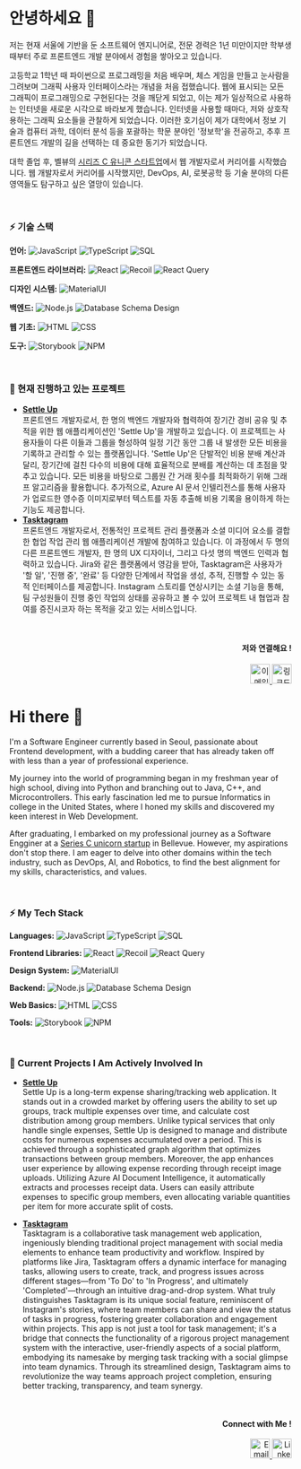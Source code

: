 # 안녕하세요 👋

저는 현재 서울에 기반을 둔 소프트웨어 엔지니어로, 전문 경력은 1년 미만이지만 학부생 때부터 주로 프론트엔드 개발 분야에서 경험을 쌓아오고 있습니다.

고등학교 1학년 때 파이썬으로 프로그래밍을 처음 배우며, 체스 게임을 만들고 눈사람을 그려보며 그래픽 사용자 인터페이스라는 개념을 처음 접했습니다. 웹에 표시되는 모든 그래픽이 프로그래밍으로 구현된다는 것을 깨닫게 되었고, 이는 제가 일상적으로 사용하는 인터넷을 새로운 시각으로 바라보게 했습니다.  인터넷을 사용할 때마다, 저와 상호작용하는 그래픽 요소들을 관찰하게 되었습니다. 이러한 호기심이 제가 대학에서 정보 기술과 컴퓨터 과학, 데이터 분석 등을 포괄하는 학문 분야인 '정보학'을 전공하고, 추후 프론트엔드 개발의 길을 선택하는 데 중요한 동기가 되었습니다. 

대학 졸업 후, 벨뷰의 [시리즈 C 유니콘 스타트업](https://www.linkedin.com/company/seek0ut/)에서 웹 개발자로서 커리어를 시작했습니다. 웹 개발자로서 커리어를 시작했지만, DevOps, AI, 로봇공학 등 기술 분야의 다른 영역들도 탐구하고 싶은 열망이 있습니다.

<br/>

### ⚡ 기술 스택
**언어:** 
![JavaScript](https://img.shields.io/badge/JavaScript-F7DF1E?style=flat-square&logo=javascript&logoColor=black) 
![TypeScript](https://img.shields.io/badge/TypeScript-3178C6?style=flat-square&logo=typescript&logoColor=white) 
![SQL](https://img.shields.io/badge/SQL-4479A1?style=flat-square&logo=MySQL&logoColor=white)

**프론트엔드 라이브러리:** 
![React](https://img.shields.io/badge/React-61DAFB?style=flat-square&logo=react&logoColor=black) 
![Recoil](https://img.shields.io/badge/Recoil-3578E5?style=flat-square&logo=react&logoColor=black) 
![React Query](https://img.shields.io/badge/React_Query-FF4154?style=flat-square&logo=react-table&logoColor=white)

**디자인 시스템:** 
![MaterialUI](https://img.shields.io/badge/MaterialUI-0081CB?style=flat-square&logo=material-ui&logoColor=white)

**백엔드:** 
![Node.js](https://img.shields.io/badge/Node.js-339933?style=flat-square&logo=nodedotjs&logoColor=white) 
![Database Schema Design](https://img.shields.io/badge/Database_Schema_Design-316192?style=flat-square&logoColor=white)

**웹 기초:** 
![HTML](https://img.shields.io/badge/HTML-E34F26?style=flat-square&logo=html5&logoColor=white) 
![CSS](https://img.shields.io/badge/CSS-1572B6?style=flat-square&logo=css3&logoColor=white)

**도구:** 
![Storybook](https://img.shields.io/badge/Storybook-FF4785?style=flat-square&logo=storybook&logoColor=white) 
![NPM](https://img.shields.io/badge/NPM-CB3837?style=flat-square&logo=npm&logoColor=white)

<br/>

### 🔭 현재 진행하고 있는 프로젝트

- **[Settle Up](https://github.com/Settle-Up/settle-up-client)** <br/>
  프론트엔드 개발자로서, 한 명의 백엔드 개발자와 협력하여 장기간 경비 공유 및 추적을 위한 웹 애플리케이션인 'Settle Up'을 개발하고 있습니다. 이 프로젝트는 사용자들이 다른 이들과 그룹을 형성하여 일정 기간 동안 그룹 내 발생한 모든 비용을 기록하고 관리할 수 있는 플랫폼입니다. 'Settle Up'은 단발적인 비용 분배 계산과 달리, 장기간에 걸친 다수의 비용에 대해 효율적으로 분배를 계산하는 데 초점을 맞추고 있습니다. 모든 비용을 바탕으로 그룹원 간 거래 횟수를 최적화하기 위해 그래프 알고리즘을 활용합니다. 추가적으로, Azure AI 문서 인텔리전스를 통해 사용자가 업로드한 영수증 이미지로부터 텍스트를 자동 추출해 비용 기록을 용이하게 하는 기능도 제공합니다.
- **[Tasktagram](https://github.com/teamprojectinfrean1/Frontend)** <br/>
        프론트엔드 개발자로서, 전통적인 프로젝트 관리 플랫폼과 소셜 미디어 요소를 결합한 협업 작업 관리 웹 애플리케이션 개발에 참여하고 있습니다. 이 과정에서 두 명의 다른 프론트엔드 개발자, 한 명의 UX 디자이너, 그리고 다섯 명의 백엔드 인력과 협력하고 있습니다. Jira와 같은 플랫폼에서 영감을 받아, Tasktagram은 사용자가 '할 일', '진행 중', '완료' 등 다양한 단계에서 작업을 생성, 추적, 진행할 수 있는 동적 인터페이스를 제공합니다. Instagram 스토리를 연상시키는 소셜 기능을 통해, 팀 구성원들이 진행 중인 작업의 상태를 공유하고 볼 수 있어 프로젝트 내 협업과 참여를 증진시코자 하는 목적을 갖고 있는 서비스입니다.

<br/>
<h4 align="right"> 저와 연결해요 !</h4>
<p align="right">
  <a href="mailto:soopark401@gmail.com">
    <img src="https://img.icons8.com/fluent/48/000000/mail.png" width="35px" alt="이메일"/>
  </a>
  <a href="https://www.linkedin.com/in/soop/">
    <img src="https://img.icons8.com/fluent/48/000000/linkedin.png" width="35px" alt="링크드인"/>
  </a>
</p>


# Hi there 👋

I'm a Software Engineer currently based in Seoul, passionate about Frontend development, with a budding career that has already taken off with less than a year of professional experience.

My journey into the world of programming began in my freshman year of high school, diving into Python and branching out to Java, C++, and Microcontrollers. This early fascination led me to pursue Informatics in college in the United States, where I honed my skills and discovered my keen interest in Web Development.

After graduating, I embarked on my professional journey as a Software Engginer at a [Series C unicorn startup](https://www.linkedin.com/company/seek0ut/) in Bellevue. However, my aspirations don't stop there. I am eager to delve into other domains within the tech industry, such as DevOps, AI, and Robotics, to find the best alignment for my skills, characteristics, and values.

<br/>

### ⚡ My Tech Stack
**Languages:** 
![JavaScript](https://img.shields.io/badge/JavaScript-F7DF1E?style=flat-square&logo=javascript&logoColor=black) 
![TypeScript](https://img.shields.io/badge/TypeScript-3178C6?style=flat-square&logo=typescript&logoColor=white) 
![SQL](https://img.shields.io/badge/SQL-4479A1?style=flat-square&logo=MySQL&logoColor=white)

**Frontend Libraries:** 
![React](https://img.shields.io/badge/React-61DAFB?style=flat-square&logo=react&logoColor=black) 
![Recoil](https://img.shields.io/badge/Recoil-3578E5?style=flat-square&logo=react&logoColor=black) 
![React Query](https://img.shields.io/badge/React_Query-FF4154?style=flat-square&logo=react-table&logoColor=white)

**Design System:** 
![MaterialUI](https://img.shields.io/badge/MaterialUI-0081CB?style=flat-square&logo=material-ui&logoColor=white)

**Backend:** 
![Node.js](https://img.shields.io/badge/Node.js-339933?style=flat-square&logo=nodedotjs&logoColor=white) 
![Database Schema Design](https://img.shields.io/badge/Database_Schema_Design-316192?style=flat-square&logoColor=white)

**Web Basics:** 
![HTML](https://img.shields.io/badge/HTML-E34F26?style=flat-square&logo=html5&logoColor=white) 
![CSS](https://img.shields.io/badge/CSS-1572B6?style=flat-square&logo=css3&logoColor=white)

**Tools:** 
![Storybook](https://img.shields.io/badge/Storybook-FF4785?style=flat-square&logo=storybook&logoColor=white) 
![NPM](https://img.shields.io/badge/NPM-CB3837?style=flat-square&logo=npm&logoColor=white)

<br/>

### 🔭 Current Projects I Am Actively Involved In

- **[Settle Up](https://github.com/Settle-Up/settle-up-client)** <br/>
      Settle Up is a long-term expense sharing/tracking web application. It stands out in a crowded market by offering users the ability to set up groups, track multiple expenses over time, and calculate cost distribution among group members. Unlike typical services that only handle single expenses, Settle Up is designed to manage and distribute costs for numerous expenses accumulated over a period. This is achieved through a sophisticated graph algorithm that optimizes transactions between group members. Moreover, the app enhances user experience by allowing expense recording through receipt image uploads. Utilizing Azure AI Document Intelligence, it automatically extracts and processes receipt data. Users can easily attribute expenses to specific group members, even allocating variable quantities per item for more accurate split of costs.

- **[Tasktagram](https://github.com/teamprojectinfrean1/Frontend)** <br/>
        Tasktagram is a collaborative task management web application, ingeniously blending traditional project management with social media elements to enhance team productivity and workflow. Inspired by platforms like Jira, Tasktagram offers a dynamic interface for managing tasks, allowing users to create, track, and progress issues across different stages—from 'To Do' to 'In Progress', and ultimately 'Completed'—through an intuitive drag-and-drop system. What truly distinguishes Tasktagram is its unique social feature, reminiscent of Instagram's stories, where team members can share and view the status of tasks in progress, fostering greater collaboration and engagement within projects. This app is not just a tool for task management; it's a bridge that connects the functionality of a rigorous project management system with the interactive, user-friendly aspects of a social platform, embodying its namesake by merging task tracking with a social glimpse into team dynamics. Through its streamlined design, Tasktagram aims to revolutionize the way teams approach project completion, ensuring better tracking, transparency, and team synergy.


<br/>

<h4 align="right"> Connect with Me !</h4>
<p align="right">
  <a href="mailto:soopark401@gmail.com">
    <img src="https://img.icons8.com/fluent/48/000000/mail.png" width="35px" alt="Email"/>
  </a>
  <a href="https://www.linkedin.com/in/soop/">
    <img src="https://img.icons8.com/fluent/48/000000/linkedin.png" width="35px" alt="LinkedIn"/>
  </a>
</p>








